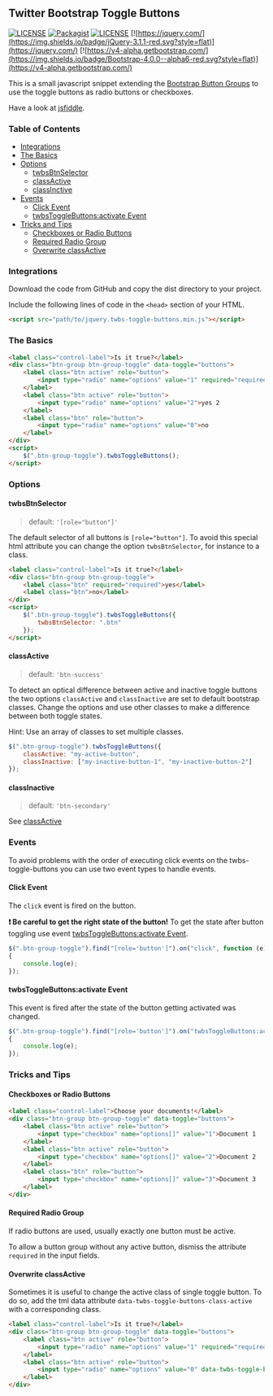 ## Twitter Bootstrap Toggle Buttons

[![LICENSE](https://img.shields.io/badge/release-0.0.1-blue.svg?style=flat)](https://github.com/prokki/twbs-toggle-buttons/releases/tag/0.0.1)
[![Packagist](https://img.shields.io/badge/Packagist-0.0.1-blue.svg?style=flat)](https://packagist.org/packages/prokki/twbs-toggle-buttons)
[![LICENSE](https://img.shields.io/badge/License-MIT-blue.svg?style=flat)](LICENSE)
[![https://jquery.com/](https://img.shields.io/badge/jQuery-3.1.1-red.svg?style=flat)](https://jquery.com/)
[![https://v4-alpha.getbootstrap.com/](https://img.shields.io/badge/Bootstrap-4.0.0--alpha6-red.svg?style=flat)](https://v4-alpha.getbootstrap.com/)

This is a small javascript snippet extending the [Bootstrap Button Groups](https://v4-alpha.getbootstrap.com/components/button-group/) to use the toggle buttons as radio buttons or checkboxes. 

Have a look at [jsfiddle](https://jsfiddle.net/prokki/tccew78a/).

### Table of Contents

* [Integrations](#integrations)
* [The Basics](#the-basics)
* [Options](#options)
  * [twbsBtnSelector](#twbsbtnselector)
  * [classActive](#classactive)
  * [classInctive](#classinactive)
* [Events](#events)  
  * [Click Event](#click-event)
  * [twbsToggleButtons:activate Event](#twbstogglebuttonsactivate-event)  
* [Tricks and Tips](#tricks-and-tips)
  * [Checkboxes or Radio Buttons](#checkboxes-or-radio-buttons)
  * [Required Radio Group](#required-radio-group)
  * [Overwrite classActive](#overwrite-classactive)

### Integrations

Download the code from GitHub and copy the dist directory to your project.

Include the following lines of code in the `<head>` section of your HTML.

```html
<script src="path/to/jquery.twbs-toggle-buttons.min.js"></script>
```

### The Basics

```html
<label class="control-label">Is it true?</label>
<div class="btn-group btn-group-toggle" data-toggle="buttons">
    <label class="btn active" role="button">
        <input type="radio" name="options" value="1" required="required">yes 1
    </label>
    <label class="btn active" role="button">
        <input type="radio" name="options" value="2">yes 2
    </label>
    <label class="btn" role="button">
        <input type="radio" name="options" value="0">no
    </label>
</div>
<script>
    $(".btn-group-toggle").twbsToggleButtons();
</script>
```

### Options

#### twbsBtnSelector
> default: `'[role="button"]'`

The default selector of all buttons is `[role="button"]`. To avoid this special html attribute you can change the option `twbsBtnSelector`, for instance to a class.

```html
<label class="control-label">Is it true?</label>
<div class="btn-group btn-group-toggle">
    <label class="btn" required="required">yes</label>
    <label class="btn">no</label>
</div>
<script>
    $(".btn-group-toggle").twbsToggleButtons({
        twbsBtnSelector: ".btn"
    });
</script>
```

#### classActive
> default: `'btn-success'`

To detect an optical difference between active and inactive toggle buttons the two options `classActive` and
`classInactive` are set to default bootstrap classes. Change the options and use other classes to make a
difference between both toggle states.

Hint: Use an array of classes to set multiple classes.

```javascript
$(".btn-group-toggle").twbsToggleButtons({
    classActive: "my-active-button",
    classInactive: ["my-inactive-button-1", "my-inactive-button-2"]
});
```

#### classInactive
> default: `'btn-secondary'`

See [classActive](#classActive)

### Events

To avoid problems with the order of executing click events on the twbs-toggle-buttons you can use
two event types to handle events.

#### Click Event

The `click` event is fired on the button.

**:exclamation: Be careful to get the right state of the button!** To get the state after button toggling use event
[twbsToggleButtons:activate Event](#twbstogglebuttonsactivate-event).

```javascript
$(".btn-group-toggle").find("[role='button']").on("click", function (e)
{
    console.log(e);
});
```

#### twbsToggleButtons:activate Event

This event is fired after the state of the button getting activated was changed.

```javascript
$(".btn-group-toggle").find("[role='button']").on("twbsToggleButtons:activate", function (e)
{
    console.log(e);
});
```

### Tricks and Tips

#### Checkboxes or Radio Buttons

```html
<label class="control-label">Choose your documents!</label>
<div class="btn-group btn-group-toggle" data-toggle="buttons">
    <label class="btn active" role="button">
        <input type="checkbox" name="options[]" value="1">Document 1
    </label>
    <label class="btn active" role="button">
        <input type="checkbox" name="options[]" value="2">Document 2
    </label>
    <label class="btn" role="button">
        <input type="checkbox" name="options[]" value="3">Document 3
    </label>
</div>
```

#### Required Radio Group

If radio buttons are used, usually exactly one button must be active.

To allow a button group without any active button, dismiss the attribute `required` in the input fields.

#### Overwrite classActive

Sometimes it is useful to change the active class of single toggle button. To do so, add the tml data attribute `data-twbs-toggle-buttons-class-active`
with a corresponding class.

```html
<label class="control-label">Is it true?</label>
<div class="btn-group btn-group-toggle" data-toggle="buttons">
    <label class="btn active" role="button">
        <input type="radio" name="options" value="1" required="required">yes
    </label>
    <label class="btn active" role="button">
        <input type="radio" name="options" value="0" data-twbs-toggle-buttons-class-active="btn-danger">no
    </label>
</div>
```